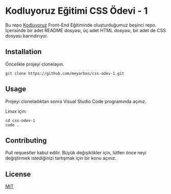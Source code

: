 # Kodluyoruz Eğitimi CSS Ödevi - 1

Bu repo [Kodluyoruz](https://www.kodluyoruz.org/) Front-End Eğitiminde oluşturduğumuz beşinci repo. İçerisinde bir adet README dosyası, üç adet HTML dosyası, bir adet de CSS dosyası barındırıyor.

## Installation

Öncelikle projeyi clonelayın.

```
git clone https://github.com/meyarbas/css-odev-1.git
```

## Usage

Projeyi cloneladıktan sonra Visual Studio Code programında açınız.

Linux için:
```
cd css-odev-1
code .
```

## Contributing

Pull requestler kabul edilir. Büyük değişiklikler için, lütfen önce neyi değiştirmek istediğinizi tartışmak için bir konu açınız.

## License

[MIT](https://choosealicense.com/licenses/mit/)